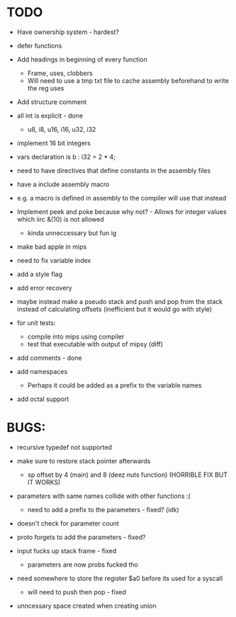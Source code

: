 # TODO
- Have ownership system - hardest?
- defer functions
- Add headings in beginning of every function
    - Frame, uses, clobbers
    - Will need to use a tmp txt file to cache assembly beforehand
     to write the reg uses
- Add structure comment
- all int is explicit - done
    - u8, i8, u16, i16, u32, i32

- implement 16 bit integers

- vars declaration is b : i32 = 2 * 4;
- need to have directives that define constants in the assembly files

- have a include assembly macro
- e.g. a macro is defined in assembly to the compiler will use that instead

- Implement peek and poke because why not? - Allows for integer values which iirc &(10) is not allowed
    - kinda unneccessary but fun ig
- make bad apple in mips

- need to fix variable index

- add a style flag
- add error recovery

- maybe instead make a pseudo stack and push
 and pop from the stack instead of calculating offsets
 (inefficient but it would go with style)

- for unit tests:
    - compile into mips using compiler
    - test that executable with output of mipsy (diff)

- add comments - done
- add namespaces
    - Perhaps it could be added as a prefix to the variable names
- add octal support

# BUGS:
- recursive typedef not supported

- make sure to restore stack pointer afterwards
    - sp offset by 4 (main) and 8 (deez nuts function)
    (HORRIBLE FIX BUT IT WORKS)

- parameters with same names collide with other functions :(
    - need to add a prefix to the parameters - fixed? (idk)

- doesn't check for parameter count

- proto forgets to add the parameters - fixed?
- input fucks up stack frame - fixed
    - parameters are now probs fucked tho

- need somewhere to store the register $a0 before its used for a syscall
    - will need to push then pop - fixed

- unncessary space created when creating union